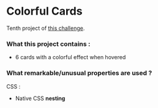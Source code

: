 # Colorful Cards

Tenth project of [this challenge](https://github.com/Rekuiem84/personal-challenge).

### What this project contains :

- 6 cards with a colorful effect when hovered

### What remarkable/unusual properties are used ?

CSS :

- Native CSS **nesting**

